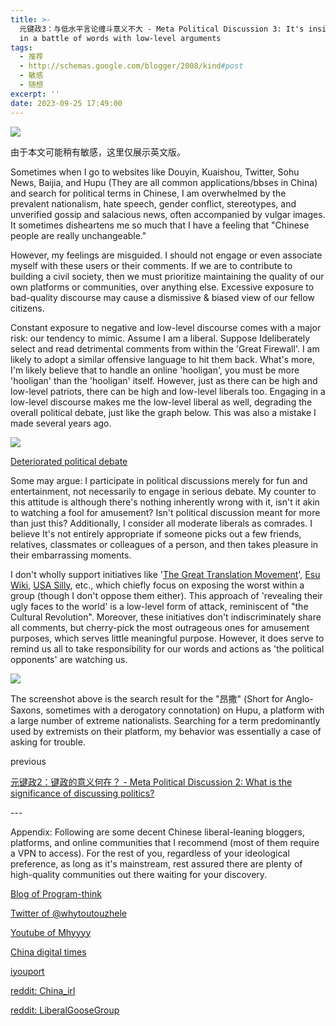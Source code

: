 ```yaml
---
title: >-
  元键政3：与低水平言论缠斗意义不大 - Meta Political Discussion 3: It's insignificant to engage
  in a battle of words with low-level arguments
tags:
  - 推荐
  - http://schemas.google.com/blogger/2008/kind#post
  - 敏感
  - 随想
excerpt: ''
date: 2023-09-25 17:49:00
---
```


<!-- more -->
[![](https://blogger.googleusercontent.com/img/b/R29vZ2xl/AVvXsEhd0onVVceifBfCNjuozqjkxTfeqXDiReibz5w_DX321BxIU1jQiFwL2sH_-hBVc0ZNYpRDfRtqtyh3UsqmCmZMVAXbxCgtfG1Xz8P77MXwRWwWGDXqb0I98q4XPynQfguTVhgUPS-D0zInmvmE-ButcjNju0ia5IfLIEIkhUMQUH0LeenLW1RnDbueu-8/s320/wordcloud.png)](https://blogger.googleusercontent.com/img/b/R29vZ2xl/AVvXsEhd0onVVceifBfCNjuozqjkxTfeqXDiReibz5w_DX321BxIU1jQiFwL2sH_-hBVc0ZNYpRDfRtqtyh3UsqmCmZMVAXbxCgtfG1Xz8P77MXwRWwWGDXqb0I98q4XPynQfguTVhgUPS-D0zInmvmE-ButcjNju0ia5IfLIEIkhUMQUH0LeenLW1RnDbueu-8/s800/wordcloud.png)

  

由于本文可能稍有敏感，这里仅展示英文版。

  

Sometimes when I go to websites like Douyin, Kuaishou, Twitter, Sohu News, Baijia, and Hupu (They are all common applications/bbses in China) and search for political terms in Chinese, I am overwhelmed by the prevalent nationalism, hate speech, gender conflict, stereotypes, and unverified gossip and salacious news, often accompanied by vulgar images. It sometimes disheartens me so much that I have a feeling that "Chinese people are really unchangeable."

  

However, my feelings are misguided. I should not engage or even associate myself with these users or their comments. If we are to contribute to building a civil society, then we must prioritize maintaining the quality of our own platforms or communities, over anything else. Excessive exposure to bad-quality discourse may cause a dismissive & biased view of our fellow citizens. 

  

Constant exposure to negative and low-level discourse comes with a major risk: our tendency to mimic. Assume I am a liberal. Suppose Ideliberately select and read detrimental comments from within the 'Great Firewall'. I am likely to adopt a similar offensive language to hit them back. What's more, I'm likely believe that to handle an online 'hooligan', you must be more 'hooligan' than the 'hooligan' itself. However, just as there can be high and low-level patriots, there can be high and low-level liberals too. Engaging in a low-level discourse makes me the low-level liberal as well, degrading the overall political debate, just like the graph below. This was also a mistake I made several years ago.

  

[![](https://blogger.googleusercontent.com/img/b/R29vZ2xl/AVvXsEg5BPp2U4jJwmQBn5NKx8WsQyOlDXSNva488Vy4bZzKGvn9YOHbR48Oj8sRE-W1EYwzdyWi6JKDePZTZKwbM6mB-nJO30bQec_V3Q3d-4PvAUkrB2WLu4qdNYQX7StEn0qRx2tsO6sxEeQ8v1jIo-4cV6HFcBjDg8y7RVnD31T7VrqTcdAkeL2v2W2Whyo/w285-h400/75ljpyswxga71.jpg)](https://blogger.googleusercontent.com/img/b/R29vZ2xl/AVvXsEg5BPp2U4jJwmQBn5NKx8WsQyOlDXSNva488Vy4bZzKGvn9YOHbR48Oj8sRE-W1EYwzdyWi6JKDePZTZKwbM6mB-nJO30bQec_V3Q3d-4PvAUkrB2WLu4qdNYQX7StEn0qRx2tsO6sxEeQ8v1jIo-4cV6HFcBjDg8y7RVnD31T7VrqTcdAkeL2v2W2Whyo/s1200/75ljpyswxga71.jpg)

[Deteriorated political debate](https://www.reddit.com/r/PropagandaPosters/comments/oht7tg/american_elections_soviet_union_1970s/)

  

Some may argue: I participate in political discussions merely for fun and entertainment, not necessarily to engage in serious debate. My counter to this attitude is although there's nothing inherently wrong with it, isn't it akin to watching a fool for amusement? Isn't political discussion meant for more than just this? Additionally, I consider all moderate liberals as comrades. I believe It's not entirely appropriate if someone picks out a few friends, relatives, classmates or colleagues of a person, and then takes pleasure in their embarrassing moments.

  

I don't wholly support initiatives like '[The Great Translation Movement](https://twitter.com/TGTM_Official)', [Esu Wiki](https://esu-wiki.github.io/), [USA Silly](https://twitter.com/USA_Silly/), etc., which chiefly focus on exposing the worst within a group (though I don't oppose them either). This approach of 'revealing their ugly faces to the world' is a low-level form of attack, reminiscent of "the Cultural Revolution". Moreover, these initiatives don't indiscriminately share all comments, but cherry-pick the most outrageous ones for amusement purposes, which serves little meaningful purpose. However, it does serve to remind us all to take responsibility for our words and actions as 'the political opponents' are watching us. 

  

[![](https://blogger.googleusercontent.com/img/a/AVvXsEhny55J9cNoOIlYir2qCGIk_LI7QEu4B-a1DotQ5H-V2kWqfwYW-eTn55hp4YSQaVbXSWcZ5H7cATVHdUop6WCHqNjifvcsqxuDRVLK4zthnEDM5HU7Lkh5cXtYHhIduI7urrGFQi5dqsXgkE1bpIyF-pqB63MqDFjAkerIfGqfIgr8ml_zyGaa7YRVCaw=w640-h360)](https://blogger.googleusercontent.com/img/a/AVvXsEhny55J9cNoOIlYir2qCGIk_LI7QEu4B-a1DotQ5H-V2kWqfwYW-eTn55hp4YSQaVbXSWcZ5H7cATVHdUop6WCHqNjifvcsqxuDRVLK4zthnEDM5HU7Lkh5cXtYHhIduI7urrGFQi5dqsXgkE1bpIyF-pqB63MqDFjAkerIfGqfIgr8ml_zyGaa7YRVCaw)

  

The screenshot above is the search result for the "昂撒" (Short for Anglo-Saxons, sometimes with a derogatory connotation) on Hupu, a platform with a large number of extreme nationalists. Searching for a term predominantly used by extremists on their platform, my behavior was essentially a case of asking for trouble.

  

previous

[元键政2：键政的意义何在？ - Meta Political Discussion 2: What is the significance of discussing politics?](https://blog.tennisatw.com/2023/09/2-meta-political-discussion-2-what-is.html)

  

\---

  

Appendix: Following are some decent Chinese liberal-leaning bloggers, platforms, and online communities that I recommend (most of them require a VPN to access). For the rest of you, regardless of your ideological preference, as long as it's mainstream, rest assured there are plenty of high-quality communities out there waiting for your discovery.

  

[Blog of Program-think](https://program-think.blogspot.com/)

[Twitter of @whytoutouzhele](https://twitter.com/whyyoutouzhele)

[Youtube of Mhyyyy](https://www.youtube.com/@MHYYY123)

  

[China digital times](https://chinadigitaltimes.net/chinese)

[iyouport](https://iyouport.substack.com/s/iyouport_thenew)

  

[reddit: China\_irl](https://www.reddit.com/r/China_irl/)

[reddit: LiberalGooseGroup](https://www.reddit.com/r/LiberalGooseGroup/)
